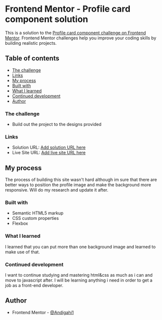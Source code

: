 # Frontend Mentor - Profile card component solution

This is a solution to the [Profile card component challenge on Frontend Mentor](https://www.frontendmentor.io/challenges/profile-card-component-cfArpWshJ). Frontend Mentor challenges help you improve your coding skills by building realistic projects. 

## Table of contents

  - [The challenge](#the-challenge)
  - [Links](#links)
  - [My process](#my-process)
  - [Built with](#built-with)
  - [What I learned](#what-i-learned)
  - [Continued development](#continued-development)
  - [Author](#author)


### The challenge

- Build out the project to the designs provided

### Links

- Solution URL: [Add solution URL here](https://github.com/Andigashi1/Profile-card-site)
- Live Site URL: [Add live site URL here](https://leafy-maamoul-c4901c.netlify.app)

## My process

The process of building this site wasn't hard although im sure that there are better ways to position the profile image and make the background more responsive. Will do my research and update it after.

### Built with

- Semantic HTML5 markup
- CSS custom properties
- Flexbox

### What I learned

I learned that you can put more than one background image and learned to make use of that.

### Continued development

I want to continue studying and mastering html&css as much as i can and move to javascript after. I will be learning anything i need in order to get a job as a front-end developer. 

## Author

- Frontend Mentor - [@Andigahi1](https://www.frontendmentor.io/profile/Andigashi1)

